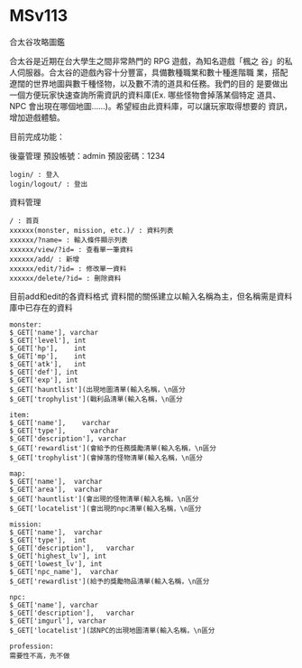 # MSv113
合太谷攻略圖鑑

合太谷是近期在台大學生之間非常熱門的 RPG 遊戲，為知名遊戲「楓之
谷」的私人伺服器。合太谷的遊戲內容十分豐富，具備數種職業和數十種進階職
業，搭配遼闊的世界地圖與數千種怪物，以及數不清的道具和任務。我們的目的
是要做出一個方便玩家快速查詢所需資訊的資料庫(Ex. 哪些怪物會掉落某個特定
道具、NPC 會出現在哪個地圖......)。希望經由此資料庫，可以讓玩家取得想要的
資訊，增加遊戲體驗。

目前完成功能：

後臺管理
預設帳號：admin 預設密碼：1234

```
login/ : 登入
login/logout/ : 登出
```

資料管理

```
/ : 首頁
xxxxxx(monster, mission, etc.)/ : 資料列表
xxxxxx/?name= : 輸入條件顯示列表
xxxxxx/view/?id= : 查看單一筆資料
xxxxxx/add/ : 新增
xxxxxx/edit/?id= : 修改單一資料
xxxxxx/delete/?id= : 刪除資料
```

目前add和edit的各資料格式
資料間的關係建立以輸入名稱為主，但名稱需是資料庫中已存在的資料

```
monster:
$_GET['name'], varchar
$_GET['level'],	int			
$_GET['hp'],	int			
$_GET['mp'],	int			
$_GET['atk'],	int			
$_GET['def'], int
$_GET['exp'], int
$_GET['hauntlist'](出現地圖清單(輸入名稱，\n區分
$_GET['trophylist'](戰利品清單(輸入名稱，\n區分

item:
$_GET['name'],    varchar
$_GET['type'],		varchar		
$_GET['description'], varchar
$_GET['rewardlist'](會給予的任務獎勵清單(輸入名稱，\n區分
$_GET['trophylist'](會掉落的怪物清單(輸入名稱，\n區分

map:
$_GET['name'],  varchar
$_GET['area'],  varchar
$_GET['hauntlist'](會出現的怪物清單(輸入名稱，\n區分
$_GET['locatelist'](會出現的npc清單(輸入名稱，\n區分

mission:
$_GET['name'],  varchar
$_GET['type'],	int		
$_GET['description'],	varchar		
$_GET['highest_lv'], int			
$_GET['lowest_lv'], int		
$_GET['npc_name'],  varchar
$_GET['rewardlist'](給予的獎勵物品清單(輸入名稱，\n區分

npc:
$_GET['name'], varchar
$_GET['description'],	varchar		
$_GET['imgurl'], varchar
$_GET['locatelist'](該NPC的出現地圖清單(輸入名稱，\n區分

profession:
需要性不高，先不做
```
